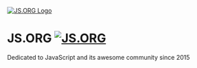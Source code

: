 [![JS.ORG Logo](http://logo.js.org/png/github_header.png)](http://js.org) 
# JS.ORG [![JS.ORG](https://img.shields.io/badge/js.org-*-ffb400.svg?style=flat-square)](http://js.org)
Dedicated to JavaScript and its awesome community since 2015
